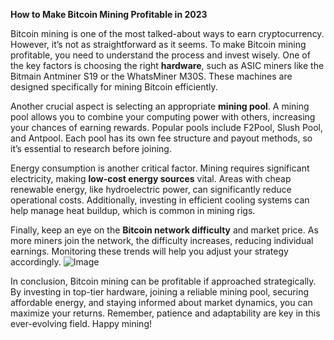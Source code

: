 **How to Make Bitcoin Mining Profitable in 2023**

Bitcoin mining is one of the most talked-about ways to earn cryptocurrency. However, it’s not as straightforward as it seems. To make Bitcoin mining profitable, you need to understand the process and invest wisely. One of the key factors is choosing the right **hardware**, such as ASIC miners like the Bitmain Antminer S19 or the WhatsMiner M30S. These machines are designed specifically for mining Bitcoin efficiently.

Another crucial aspect is selecting an appropriate **mining pool**. A mining pool allows you to combine your computing power with others, increasing your chances of earning rewards. Popular pools include F2Pool, Slush Pool, and Antpool. Each pool has its own fee structure and payout methods, so it’s essential to research before joining.

Energy consumption is another critical factor. Mining requires significant electricity, making **low-cost energy sources** vital. Areas with cheap renewable energy, like hydroelectric power, can significantly reduce operational costs. Additionally, investing in efficient cooling systems can help manage heat buildup, which is common in mining rigs.

Finally, keep an eye on the **Bitcoin network difficulty** and market price. As more miners join the network, the difficulty increases, reducing individual earnings. Monitoring these trends will help you adjust your strategy accordingly. ![Image](https://github.com/user-attachments/assets/b6e7b7a2-655e-4d44-8baa-20c566a3cb65)

In conclusion, Bitcoin mining can be profitable if approached strategically. By investing in top-tier hardware, joining a reliable mining pool, securing affordable energy, and staying informed about market dynamics, you can maximize your returns. Remember, patience and adaptability are key in this ever-evolving field. Happy mining!